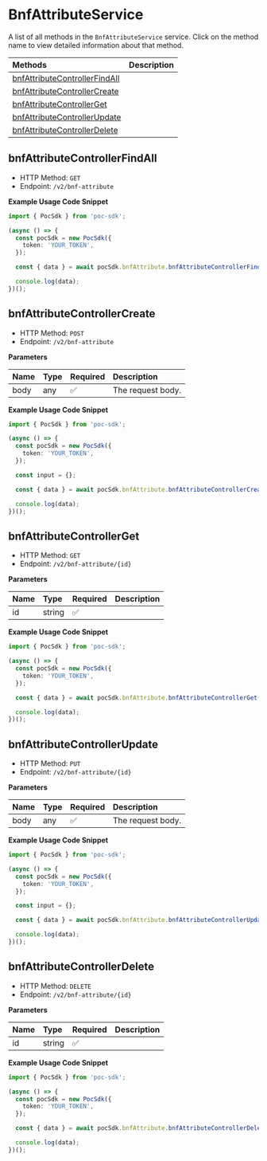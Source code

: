 # BnfAttributeService

A list of all methods in the `BnfAttributeService` service. Click on the method name to view detailed information about that method.

| Methods                                                         | Description |
| :-------------------------------------------------------------- | :---------- |
| [bnfAttributeControllerFindAll](#bnfattributecontrollerfindall) |             |
| [bnfAttributeControllerCreate](#bnfattributecontrollercreate)   |             |
| [bnfAttributeControllerGet](#bnfattributecontrollerget)         |             |
| [bnfAttributeControllerUpdate](#bnfattributecontrollerupdate)   |             |
| [bnfAttributeControllerDelete](#bnfattributecontrollerdelete)   |             |

## bnfAttributeControllerFindAll

- HTTP Method: `GET`
- Endpoint: `/v2/bnf-attribute`

**Example Usage Code Snippet**

```typescript
import { PocSdk } from 'poc-sdk';

(async () => {
  const pocSdk = new PocSdk({
    token: 'YOUR_TOKEN',
  });

  const { data } = await pocSdk.bnfAttribute.bnfAttributeControllerFindAll();

  console.log(data);
})();
```

## bnfAttributeControllerCreate

- HTTP Method: `POST`
- Endpoint: `/v2/bnf-attribute`

**Parameters**

| Name | Type | Required | Description       |
| :--- | :--- | :------- | :---------------- |
| body | any  | ✅       | The request body. |

**Example Usage Code Snippet**

```typescript
import { PocSdk } from 'poc-sdk';

(async () => {
  const pocSdk = new PocSdk({
    token: 'YOUR_TOKEN',
  });

  const input = {};

  const { data } = await pocSdk.bnfAttribute.bnfAttributeControllerCreate(input);

  console.log(data);
})();
```

## bnfAttributeControllerGet

- HTTP Method: `GET`
- Endpoint: `/v2/bnf-attribute/{id}`

**Parameters**

| Name | Type   | Required | Description |
| :--- | :----- | :------- | :---------- |
| id   | string | ✅       |             |

**Example Usage Code Snippet**

```typescript
import { PocSdk } from 'poc-sdk';

(async () => {
  const pocSdk = new PocSdk({
    token: 'YOUR_TOKEN',
  });

  const { data } = await pocSdk.bnfAttribute.bnfAttributeControllerGet('id');

  console.log(data);
})();
```

## bnfAttributeControllerUpdate

- HTTP Method: `PUT`
- Endpoint: `/v2/bnf-attribute/{id}`

**Parameters**

| Name | Type | Required | Description       |
| :--- | :--- | :------- | :---------------- |
| body | any  | ✅       | The request body. |

**Example Usage Code Snippet**

```typescript
import { PocSdk } from 'poc-sdk';

(async () => {
  const pocSdk = new PocSdk({
    token: 'YOUR_TOKEN',
  });

  const input = {};

  const { data } = await pocSdk.bnfAttribute.bnfAttributeControllerUpdate(input);

  console.log(data);
})();
```

## bnfAttributeControllerDelete

- HTTP Method: `DELETE`
- Endpoint: `/v2/bnf-attribute/{id}`

**Parameters**

| Name | Type   | Required | Description |
| :--- | :----- | :------- | :---------- |
| id   | string | ✅       |             |

**Example Usage Code Snippet**

```typescript
import { PocSdk } from 'poc-sdk';

(async () => {
  const pocSdk = new PocSdk({
    token: 'YOUR_TOKEN',
  });

  const { data } = await pocSdk.bnfAttribute.bnfAttributeControllerDelete('id');

  console.log(data);
})();
```

<!-- This file was generated by liblab | https://liblab.com/ -->
